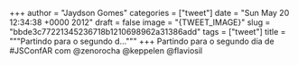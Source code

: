 
+++
author = "Jaydson Gomes"
categories = ["tweet"]
date = "Sun May 20 12:34:38 +0000 2012"
draft = false
image = "{TWEET_IMAGE}"
slug = "bbde3c77221345236718b1210698962a31386add"
tags = ["tweet"]
title = """Partindo para o segundo d..."""
+++
Partindo para o segundo dia de #JSConfAR com @zenorocha @keppelen @flaviosil
